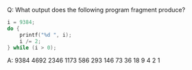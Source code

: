 Q: What output does the following program fragment produce?

```c
i = 9384;
do {
    printf("%d ", i);
    i /= 2;
} while (i > 0);
```

A:
9384 4692 2346 1173 586 293 146 73 36 18 9 4 2 1

